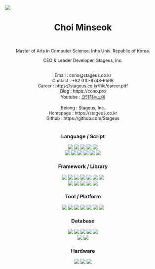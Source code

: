 

<img src="https://capsule-render.vercel.app/api?type=transparent&fontColor=4088eb&text=STAGEUS&height=150&fontSize=80&desc=This%20is%20Our%20Stage&descAlignY=80&descAlign=50" />

<div align="center">
    <h1>Choi Minseok</h1><br>
    <p>Master of Arts in Computer Science. Inha Univ. Republic of Korea.</p>
    <p>CEO & Leader Developer. Stageus, Inc.</p>
</div><br>

<div align="center">
    Email : cono@stageus.co.kr<br>
    Contact : +82 010-8743-9598<br>
    Career : https://stageus.co.kr/file/career.pdf<br>
    Blog : https://cono.pro<br>
    Youtube : <a href="https://www.youtube.com/channel/UCktIF_yDLyBQEx5_MZuscfg">코딩하는노예</a>
</div><br>

<div align="center">
    Belong : Stageus, Inc.<br>
    Homepage : https://stageus.co.kr<br>
    Github : https://github.com/Stageus<br>
</div><br>

<div align="center">
    <h3>Language / Script</h3>
    <img src="https://img.shields.io/badge/HTML-E34F26?style=for-the-badge&logo=HTML5&logoColor=white"/>
    <img src="https://img.shields.io/badge/CSS-1572B6?style=for-the-badge&logo=CSS3&logoColor=white"/>
    <img src="https://img.shields.io/badge/Javascript-F7DF1E?style=for-the-badge&logo=Javascript&logoColor=white"/>
    <img src="https://img.shields.io/badge/Typescript-3178C6?style=for-the-badge&logo=Typescript&logoColor=white"/>  
    <img src="https://img.shields.io/badge/Python-3776AB?style=for-the-badge&logo=Python&logoColor=white"/>
    <br>
    <img src="https://img.shields.io/badge/SQL-003B57?style=for-the-badge&logoColor=white"/>
    <img src="https://img.shields.io/badge/Java-007396?style=for-the-badge&logo=Java&logoColor=white"/>
    <img src="https://img.shields.io/badge/Kotlin-7F52FF?style=for-the-badge&logo=Kotlin&logoColor=white"/>
    <img src="https://img.shields.io/badge/C-A8B9CC?style=for-the-badge&logo=C&logoColor=white"/>
    <img src="https://img.shields.io/badge/C++-00599C?style=for-the-badge&logo=C++&logoColor=white"/>
    <img src="https://img.shields.io/badge/C Sharp-239120?style=for-the-badge&logo=C Sharp&logoColor=white"/>
</div>

<div align="center">
    <h3>Framework / Library</h3>
    <img src="https://img.shields.io/badge/Qt-41CD52?style=for-the-badge&logo=Qt&logoColor=white"/>
    <img src="https://img.shields.io/badge/Express-000000?style=for-the-badge&logo=Express&logoColor=white"/>
    <img src="https://img.shields.io/badge/React-61DAFB?style=for-the-badge&logo=React&logoColor=white"/>
    <img src="https://img.shields.io/badge/Redux-764ABC?style=for-the-badge&logo=Redux&logoColor=white"/>
    <img src="https://img.shields.io/badge/Recoil-764ABC?style=for-the-badge&logo=Redux&logoColor=white"/>
    <img src="https://img.shields.io/badge/Sass-CC6699?style=for-the-badge&logo=Sass&logoColor=white"/>
    <img src="https://img.shields.io/badge/CSS Module-1572B6?style=for-the-badge&logo=CSS3&logoColor=white"/>
    <br>
    <img src="https://img.shields.io/badge/Styled Components-DB7093?style=for-the-badge&logo=styled-components&logoColor=white"/>
    <img src="https://img.shields.io/badge/Webpack-8DD6F9?style=for-the-badge&logo=Webpack&logoColor=white"/>
    <img src="https://img.shields.io/badge/JWT-000000?style=for-the-badge&logo=JSON Web Tokens&logoColor=white"/>
    <img src="https://img.shields.io/badge/Next.js-000000?style=for-the-badge&logo=Next.js&logoColor=white"/>
    <img src="https://img.shields.io/badge/Svelte-FF3E00?style=for-the-badge&logo=Svelte&logoColor=white"/>  
</div>

<div align="center">
    <h3>Tool / Platform</h3>
    <img src="https://img.shields.io/badge/Linux-FCC624?style=for-the-badge&logo=Linux&logoColor=white"/>
    <img src="https://img.shields.io/badge/Shell-FFD500?style=for-the-badge&logo=Shell&logoColor=white"/>
    <img src="https://img.shields.io/badge/AWS-232F3E?style=for-the-badge&logo=Amazon AWS&logoColor=white"/>
    <img src="https://img.shields.io/badge/Node.js-339933?style=for-the-badge&logo=Node.js&logoColor=white"/>
    <img src="https://img.shields.io/badge/Docker-2496ED?style=for-the-badge&logo=Docker&logoColor=white"/>
    <img src="https://img.shields.io/badge/Docker_compose-2496ED?style=for-the-badge&logo=Docker&logoColor=white"/>
    <img src="https://img.shields.io/badge/Android-3DDC84?style=for-the-badge&logo=Android&logoColor=white"/>  
</div>

<div align="center">
    <h3 >Database</h3>
    <img src="https://img.shields.io/badge/MySQL-4479A1?style=for-the-badge&logo=MySQL&logoColor=white"/>
    <img src="https://img.shields.io/badge/MariaDB-003545?style=for-the-badge&logo=MariaDB&logoColor=white"/>
    <img src="https://img.shields.io/badge/PostgreSQL-4169E1?style=for-the-badge&logo=PostgreSQL&logoColor=white"/>
    <img src="https://img.shields.io/badge/Redis-DC382D?style=for-the-badge&logo=Redis&logoColor=white"/>
    <img src="https://img.shields.io/badge/MongoDB-47A248?style=for-the-badge&logo=MongoDB&logoColor=white"/>
    <br>
    <img src="https://img.shields.io/badge/Elasticsearch-005571?style=for-the-badge&logo=Elasticsearch&logoColor=white"/>
    <img src="https://img.shields.io/badge/SQLite-003B57?style=for-the-badge&logo=SQLite&logoColor=white"/>  
</div>

<div align="center">
    <h3 >Hardware</h3>
    <img src="https://img.shields.io/badge/PLC-517A9E?style=for-the-badge&logo=appveyor&logoColor=white"/>
    <img src="https://img.shields.io/badge/Arduino Uno / Blue / Mini-00979D?style=for-the-badge&logo=Arduino&logoColor=white"/>
    <img src="https://img.shields.io/badge/Raspberry / Raspbian-A22846?style=for-the-badge&logo=Raspberry Pi&logoColor=white"/>
</div>
<br>
